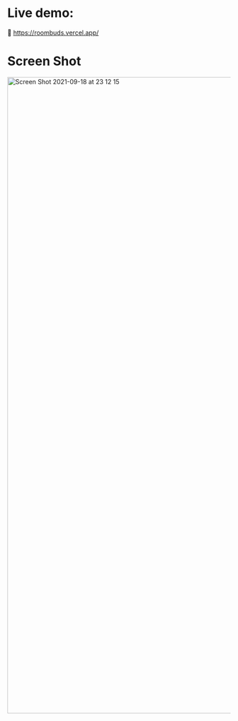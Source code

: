 # Live demo: 
🚀 https://roombuds.vercel.app/

# Screen Shot


<img width="1439" alt="Screen Shot 2021-09-18 at 23 12 15" src="https://user-images.githubusercontent.com/74335400/133895313-30f3ec24-cdf8-4229-ae5b-6c2e93d40bc8.png">
